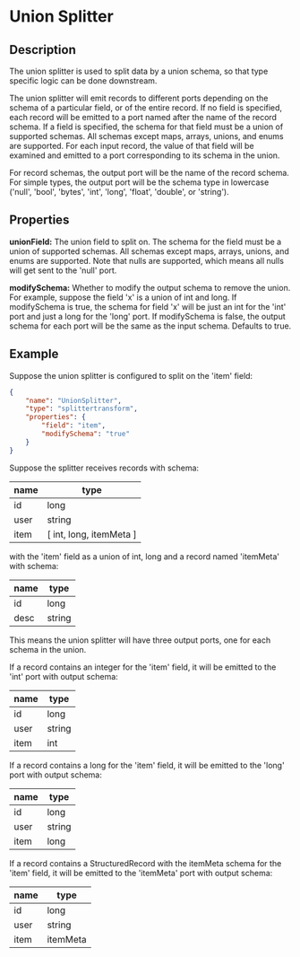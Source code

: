 # Union Splitter


Description
-----------
The union splitter is used to split data by a union schema, so that type specific logic can be done downstream.

The union splitter will emit records to different ports depending on the schema of a particular field, or of
the entire record. If no field is specified, each record will be emitted to a port named after the name of the
record schema. If a field is specified, the schema for that field must be a union of supported schemas. All schemas
except maps, arrays, unions, and enums are supported. For each input record, the value of that field will be examined
and emitted to a port corresponding to its schema in the union.

For record schemas, the output port will be the name of the record schema. For simple types, the output port will
be the schema type in lowercase ('null', 'bool', 'bytes', 'int', 'long', 'float', 'double', or 'string').


Properties
----------
**unionField:** The union field to split on. The schema for the field must be a union of supported schemas.
All schemas except maps, arrays, unions, and enums are supported. Note that nulls are supported,
which means all nulls will get sent to the 'null' port.

**modifySchema:** Whether to modify the output schema to remove the union. For example, suppose the field 'x'
is a union of int and long. If modifySchema is true, the schema for field 'x' will be just an int for
the 'int' port and just a long for the 'long' port. If modifySchema is false, the output schema for each port
will be the same as the input schema. Defaults to true.


Example
-------
Suppose the union splitter is configured to split on the 'item' field:

```json
{
    "name": "UnionSplitter",
    "type": "splittertransform",
    "properties": {
        "field": "item",
        "modifySchema": "true"
    }
}
```


Suppose the splitter receives records with schema:

| name  | type                    |
| ----- | ----------------------- |
| id    | long                    |
| user  | string                  |
| item  | [ int, long, itemMeta ] |

with the 'item' field as a union of int, long and a record named 'itemMeta' with schema:

| name  | type                    |
| ----- | ----------------------- |
| id    | long                    |
| desc  | string                  |

This means the union splitter will have three output ports, one for each schema in the union.

If a record contains an integer for the 'item' field, it will be emitted to the 'int' port with output schema:

| name  | type                  |
| ----- | --------------------- |
| id    | long                  |
| user  | string                |
| item  | int                   |

If a record contains a long for the 'item' field, it will be emitted to the 'long' port with output schema:

| name  | type                  |
| ----- | --------------------- |
| id    | long                  |
| user  | string                |
| item  | long                  |

If a record contains a StructuredRecord with the itemMeta schema for the 'item' field,
it will be emitted to the 'itemMeta' port with output schema:

| name  | type                  |
| ----- | --------------------- |
| id    | long                  |
| user  | string                |
| item  | itemMeta              |
